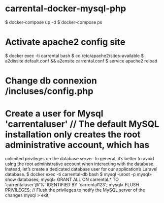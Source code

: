 # carrental-docker-mysql-php

$ docker-compose up -d
$ docker-compose ps

# Activate apache2 config site
$ docker exec -ti carrental bash
$ cd /etc/apache2/sites-available
$ a2dissite default.conf && a2ensite carrental.conf
$ service apache2 reload

# Change db connexion /incluses/config.php
# Create a user for Mysql 'carrentaluser' // The default MySQL installation only creates the root administrative account, which has 
unlimited privileges on the database server. In general, it’s better to avoid using the root administrative account when interacting 
with the database. Instead, let’s create a dedicated database user for our application’s Laravel database.
$ docker exec -ti carrental-db bash
$ mysql -uroot -p 
mysql> show databases;
mysql> GRANT ALL ON carrental.* TO 'carrentaluser'@'%' IDENTIFIED BY 'carrental123';
mysql> FLUSH PRIVILEGES;                          // Flush the privileges to notify the MySQL server of the changes
mysql > exit;

